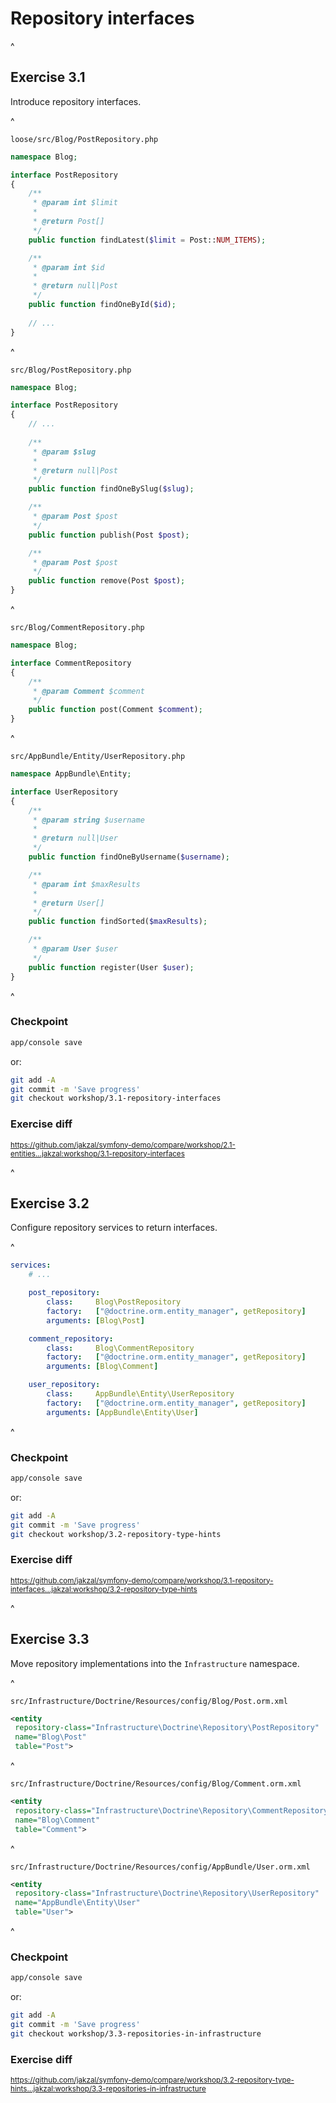 # Repository interfaces

^

## Exercise 3.1

Introduce repository interfaces.

^

`loose/src/Blog/PostRepository.php`

```php
namespace Blog;

interface PostRepository
{
    /**
     * @param int $limit
     *
     * @return Post[]
     */
    public function findLatest($limit = Post::NUM_ITEMS);

    /**
     * @param int $id
     *
     * @return null|Post
     */
    public function findOneById($id);
    
    // ...
}
```

^

`src/Blog/PostRepository.php`

```php
namespace Blog;

interface PostRepository
{
    // ...
    
    /**
     * @param $slug
     *
     * @return null|Post
     */
    public function findOneBySlug($slug);

    /**
     * @param Post $post
     */
    public function publish(Post $post);

    /**
     * @param Post $post
     */
    public function remove(Post $post);
}
```

^

`src/Blog/CommentRepository.php`

```php
namespace Blog;

interface CommentRepository
{
    /**
     * @param Comment $comment
     */
    public function post(Comment $comment);
}
```

^

`src/AppBundle/Entity/UserRepository.php`

```php
namespace AppBundle\Entity;

interface UserRepository
{
    /**
     * @param string $username
     *
     * @return null|User
     */
    public function findOneByUsername($username);

    /**
     * @param int $maxResults
     *
     * @return User[]
     */
    public function findSorted($maxResults);

    /**
     * @param User $user
     */
    public function register(User $user);
}
```

^

### Checkpoint

```bash
app/console save
```

or:

```bash
git add -A
git commit -m 'Save progress'
git checkout workshop/3.1-repository-interfaces
```

### Exercise diff

<small>https://github.com/jakzal/symfony-demo/compare/workshop/2.1-entities...jakzal:workshop/3.1-repository-interfaces</small>

^

## Exercise 3.2

Configure repository services to return interfaces.

^

```yaml
services:
    # ...

    post_repository:
        class:     Blog\PostRepository
        factory:   ["@doctrine.orm.entity_manager", getRepository]
        arguments: [Blog\Post]

    comment_repository:
        class:     Blog\CommentRepository
        factory:   ["@doctrine.orm.entity_manager", getRepository]
        arguments: [Blog\Comment]

    user_repository:
        class:     AppBundle\Entity\UserRepository
        factory:   ["@doctrine.orm.entity_manager", getRepository]
        arguments: [AppBundle\Entity\User]
```

^

### Checkpoint

```bash
app/console save
```

or:

```bash
git add -A
git commit -m 'Save progress'
git checkout workshop/3.2-repository-type-hints
```

### Exercise diff

<small>https://github.com/jakzal/symfony-demo/compare/workshop/3.1-repository-interfaces...jakzal:workshop/3.2-repository-type-hints</small>

^

## Exercise 3.3

Move repository implementations into the `Infrastructure` namespace.

^

`src/Infrastructure/Doctrine/Resources/config/Blog/Post.orm.xml`

```xml
<entity 
 repository-class="Infrastructure\Doctrine\Repository\PostRepository" 
 name="Blog\Post" 
 table="Post">
```

^

`src/Infrastructure/Doctrine/Resources/config/Blog/Comment.orm.xml`

```xml
<entity
 repository-class="Infrastructure\Doctrine\Repository\CommentRepository" 
 name="Blog\Comment" 
 table="Comment">
```

^

`src/Infrastructure/Doctrine/Resources/config/AppBundle/User.orm.xml`

```xml
<entity
 repository-class="Infrastructure\Doctrine\Repository\UserRepository"
 name="AppBundle\Entity\User"
 table="User">
```

^

### Checkpoint

```bash
app/console save
```

or:

```bash
git add -A
git commit -m 'Save progress'
git checkout workshop/3.3-repositories-in-infrastructure
```

### Exercise diff

<small>https://github.com/jakzal/symfony-demo/compare/workshop/3.2-repository-type-hints...jakzal:workshop/3.3-repositories-in-infrastructure</small>